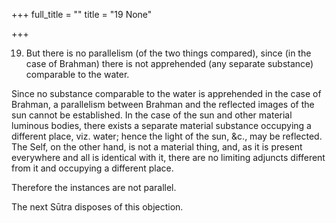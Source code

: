 +++
full_title = ""
title = "19 None"

+++


19. But there is no parallelism (of the two things compared), since (in the case of Brahman) there is not apprehended (any separate substance) comparable to the water.

Since no substance comparable to the water is apprehended in the case of Brahman, a parallelism between Brahman and the reflected images of the sun cannot be established. In the case of the sun and other material luminous bodies, there exists a separate material substance occupying a different place, viz. water; hence the light of the sun, &c., may be reflected. The Self, on the other hand, is not a material thing, and, as it is present everywhere and all is identical with it, there are no limiting adjuncts different from it and occupying a different place.

Therefore the instances are not parallel.

The next Sūtra disposes of this objection.

